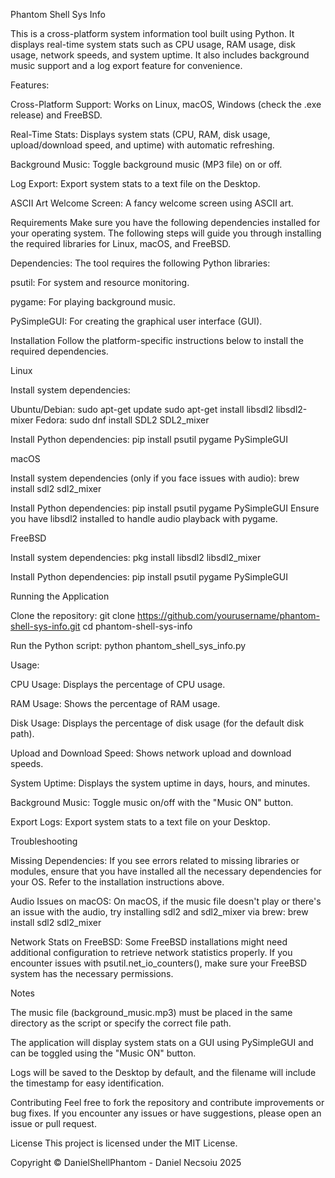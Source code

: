 Phantom Shell Sys Info

This is a cross-platform system information tool built using Python. It displays real-time system stats such as CPU usage, RAM usage, disk usage, network speeds, and system uptime. It also includes background music support and a log export feature for convenience.

Features:

Cross-Platform Support: Works on Linux, macOS, Windows (check the .exe release) and FreeBSD.

Real-Time Stats: Displays system stats (CPU, RAM, disk usage, upload/download speed, and uptime) with automatic refreshing.

Background Music: Toggle background music (MP3 file) on or off.

Log Export: Export system stats to a text file on the Desktop.

ASCII Art Welcome Screen: A fancy welcome screen using ASCII art.

Requirements
Make sure you have the following dependencies installed for your operating system. The following steps will guide you through installing the required libraries for Linux, macOS, and FreeBSD.

Dependencies:
The tool requires the following Python libraries:

psutil: For system and resource monitoring.

pygame: For playing background music.

PySimpleGUI: For creating the graphical user interface (GUI).

Installation
Follow the platform-specific instructions below to install the required dependencies.

Linux

Install system dependencies:

Ubuntu/Debian:
sudo apt-get update
sudo apt-get install libsdl2 libsdl2-mixer
Fedora:
sudo dnf install SDL2 SDL2_mixer

Install Python dependencies:
pip install psutil pygame PySimpleGUI

macOS

Install system dependencies (only if you face issues with audio):
brew install sdl2 sdl2_mixer

Install Python dependencies:
pip install psutil pygame PySimpleGUI
Ensure you have libsdl2 installed to handle audio playback with pygame.

FreeBSD

Install system dependencies:
pkg install libsdl2 libsdl2_mixer

Install Python dependencies:
pip install psutil pygame PySimpleGUI

Running the Application

Clone the repository:
git clone https://github.com/yourusername/phantom-shell-sys-info.git
cd phantom-shell-sys-info

Run the Python script:
python phantom_shell_sys_info.py

Usage:

CPU Usage: Displays the percentage of CPU usage.

RAM Usage: Shows the percentage of RAM usage.

Disk Usage: Displays the percentage of disk usage (for the default disk path).

Upload and Download Speed: Shows network upload and download speeds.

System Uptime: Displays the system uptime in days, hours, and minutes.

Background Music: Toggle music on/off with the "Music ON" button.

Export Logs: Export system stats to a text file on your Desktop.

Troubleshooting

Missing Dependencies: If you see errors related to missing libraries or modules, ensure that you have installed all the necessary dependencies for your OS. Refer to the installation instructions above.

Audio Issues on macOS: On macOS, if the music file doesn't play or there's an issue with the audio, try installing sdl2 and sdl2_mixer via brew:
brew install sdl2 sdl2_mixer

Network Stats on FreeBSD: Some FreeBSD installations might need additional configuration to retrieve network statistics properly. If you encounter issues with psutil.net_io_counters(), make sure your FreeBSD system has the necessary permissions.

Notes

The music file (background_music.mp3) must be placed in the same directory as the script or specify the correct file path.

The application will display system stats on a GUI using PySimpleGUI and can be toggled using the "Music ON" button.

Logs will be saved to the Desktop by default, and the filename will include the timestamp for easy identification.

Contributing
Feel free to fork the repository and contribute improvements or bug fixes. If you encounter any issues or have suggestions, please open an issue or pull request.

License
This project is licensed under the MIT License.

Copyright
© DanielShellPhantom - Daniel Necsoiu 2025

